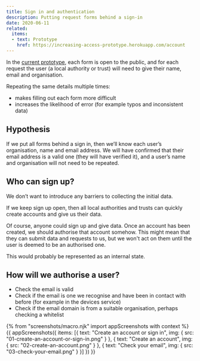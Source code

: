 ```yaml
---
title: Sign in and authentication
description: Putting request forms behind a sign-in
date: 2020-06-11
related:
  items:
  - text: Prototype
    href: https://increasing-access-prototype.herokuapp.com/account
---
```


In the [current prototype](/initial-designs), each form is open to the public, and for each request the user (a local authority or trust) will need to give their name, email and organisation.

Repeating the same details multiple times:
- makes filling out each form more difficult
- increases the likelihood of error (for example typos and inconsistent data)

## Hypothesis

If we put all forms behind a sign in, then we’ll know each user’s organisation, name and email address. We will have confirmed that their email address is a valid one (they will have verified it), and a user’s name and organisation will not need to be repeated.

## Who can sign up?

We don’t want to introduce any barriers to collecting the initial data.

If we keep sign up open, then all local authorities and trusts can quickly create accounts and give us their data.

Of course, anyone could sign up and give data. Once an account has been created, we should authorise that account somehow. This might mean that they can submit data and requests to us, but we won't act on them until the user is deemed to be an authorised one.

This would probably be represented as an internal state.

## How will we authorise a user?

- Check the email is valid
- Check if the email is one we recognise and have been in contact with before (for example in the devices service)
- Check if the email domain is from a suitable organisation, perhaps checking a whitelist

{% from "screenshots/macro.njk" import appScreenshots with context %}
{{ appScreenshots({
  items: [{
      text: "Create an account or sign in",
      img: { src: "01-create-an-account-or-sign-in.png" }
    }, {
      text: "Create an account",
      img: { src: "02-create-an-account.png" }
    }, {
      text: "Check your email",
      img: { src: "03-check-your-email.png" }
    }]
}) }}
